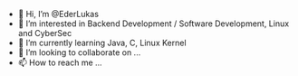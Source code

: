 - 👋 Hi, I’m @EderLukas
- 👀 I’m interested in Backend Development / Software Development, Linux and CyberSec
- 🌱 I’m currently learning Java, C, Linux Kernel
- 💞️ I’m looking to collaborate on ...
- 📫 How to reach me ...

<!---
EderLukas/EderLukas is a ✨ special ✨ repository because its `README.md` (this file) appears on your GitHub profile.
You can click the Preview link to take a look at your changes.
--->
